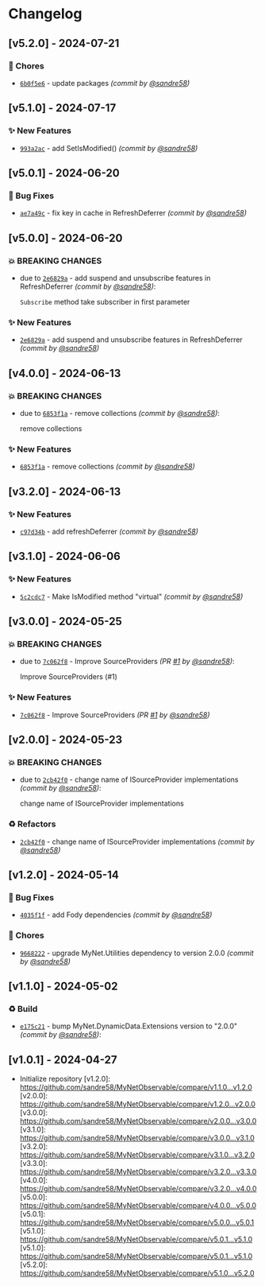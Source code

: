 # Changelog

## [v5.2.0] - 2024-07-21
### :wrench: Chores
- [`6b0f5e6`](https://github.com/sandre58/MyNetObservable/commit/6b0f5e656974f81394a7541c824dedb6cb31537f) - update packages *(commit by [@sandre58](https://github.com/sandre58))*


## [v5.1.0] - 2024-07-17
### :sparkles: New Features
- [`993a2ac`](https://github.com/sandre58/MyNetObservable/commit/993a2ac8bf8397ad01da9fa40ff5786b824892a3) - add SetIsModified() *(commit by [@sandre58](https://github.com/sandre58))*


## [v5.0.1] - 2024-06-20
### :bug: Bug Fixes
- [`ae7a49c`](https://github.com/sandre58/MyNetObservable/commit/ae7a49c2fb4903233d39b51e92251ca4133cbbc7) - fix key in cache in RefreshDeferrer *(commit by [@sandre58](https://github.com/sandre58))*


## [v5.0.0] - 2024-06-20
### :boom: BREAKING CHANGES
- due to [`2e6829a`](https://github.com/sandre58/MyNetObservable/commit/2e6829a753c4a7a5a9b7e7777bf09c468f723b59) - add suspend and unsubscribe features in RefreshDeferrer *(commit by [@sandre58](https://github.com/sandre58))*:

  `Subscribe` method take subscriber in first parameter


### :sparkles: New Features
- [`2e6829a`](https://github.com/sandre58/MyNetObservable/commit/2e6829a753c4a7a5a9b7e7777bf09c468f723b59) - add suspend and unsubscribe features in RefreshDeferrer *(commit by [@sandre58](https://github.com/sandre58))*


## [v4.0.0] - 2024-06-13
### :boom: BREAKING CHANGES
- due to [`6853f1a`](https://github.com/sandre58/MyNetObservable/commit/6853f1a4c4877a3cac47bbbda00afd0adf70c7cf) - remove collections *(commit by [@sandre58](https://github.com/sandre58))*:

  remove collections


### :sparkles: New Features
- [`6853f1a`](https://github.com/sandre58/MyNetObservable/commit/6853f1a4c4877a3cac47bbbda00afd0adf70c7cf) - remove collections *(commit by [@sandre58](https://github.com/sandre58))*


## [v3.2.0] - 2024-06-13
### :sparkles: New Features
- [`c97d34b`](https://github.com/sandre58/MyNetObservable/commit/c97d34b744485b0234818e87c8eaa0ab3c0dc48f) - add refreshDeferrer *(commit by [@sandre58](https://github.com/sandre58))*


## [v3.1.0] - 2024-06-06
### :sparkles: New Features
- [`5c2cdc7`](https://github.com/sandre58/MyNetObservable/commit/5c2cdc7c55a159c140abea8de4332c59add6b015) - Make IsModified method "virtual" *(commit by [@sandre58](https://github.com/sandre58))*


## [v3.0.0] - 2024-05-25
### :boom: BREAKING CHANGES
- due to [`7c062f8`](https://github.com/sandre58/MyNetObservable/commit/7c062f8ffc442870056bb04a057c138dfdfe425d) - Improve SourceProviders *(PR [#1](https://github.com/sandre58/MyNetObservable/pull/1) by [@sandre58](https://github.com/sandre58))*:

  Improve SourceProviders (#1)


### :sparkles: New Features
- [`7c062f8`](https://github.com/sandre58/MyNetObservable/commit/7c062f8ffc442870056bb04a057c138dfdfe425d) - Improve SourceProviders *(PR [#1](https://github.com/sandre58/MyNetObservable/pull/1) by [@sandre58](https://github.com/sandre58))*


## [v2.0.0] - 2024-05-23
### :boom: BREAKING CHANGES
- due to [`2cb42f0`](https://github.com/sandre58/MyNetObservable/commit/2cb42f094e931d04ec836398185ff26e8adf5a1e) - change name of ISourceProvider implementations *(commit by [@sandre58](https://github.com/sandre58))*:

  change name of ISourceProvider implementations


### :recycle: Refactors
- [`2cb42f0`](https://github.com/sandre58/MyNetObservable/commit/2cb42f094e931d04ec836398185ff26e8adf5a1e) - change name of ISourceProvider implementations *(commit by [@sandre58](https://github.com/sandre58))*


## [v1.2.0] - 2024-05-14
### :bug: Bug Fixes
- [`4035f1f`](https://github.com/sandre58/MyNetObservable/commit/4035f1f76f61f2da7680466d17c9dcda5c6bc97f) - add Fody dependencies *(commit by [@sandre58](https://github.com/sandre58))*

### :wrench: Chores
- [`9668222`](https://github.com/sandre58/MyNetObservable/commit/9668222c1e6dbedd01da026dd7950e1ec9f8807c) - upgrade MyNet.Utilities dependency to version 2.0.0 *(commit by [@sandre58](https://github.com/sandre58))*


## [v1.1.0] - 2024-05-02
### :recycle: Build
- [`e175c21`](https://github.com/sandre58/MyNetObservable/commit/e175c21ce55ff3ab134608dcbc984e37517f098c) - bump MyNet.DynamicData.Extensions version to "2.0.0" *(commit by [@sandre58](https://github.com/sandre58))*:


## [v1.0.1] - 2024-04-27
- Initialize repository
[v1.2.0]: https://github.com/sandre58/MyNetObservable/compare/v1.1.0...v1.2.0
[v2.0.0]: https://github.com/sandre58/MyNetObservable/compare/v1.2.0...v2.0.0
[v3.0.0]: https://github.com/sandre58/MyNetObservable/compare/v2.0.0...v3.0.0
[v3.1.0]: https://github.com/sandre58/MyNetObservable/compare/v3.0.0...v3.1.0
[v3.2.0]: https://github.com/sandre58/MyNetObservable/compare/v3.1.0...v3.2.0
[v3.3.0]: https://github.com/sandre58/MyNetObservable/compare/v3.2.0...v3.3.0
[v4.0.0]: https://github.com/sandre58/MyNetObservable/compare/v3.2.0...v4.0.0
[v5.0.0]: https://github.com/sandre58/MyNetObservable/compare/v4.0.0...v5.0.0
[v5.0.1]: https://github.com/sandre58/MyNetObservable/compare/v5.0.0...v5.0.1
[v5.1.0]: https://github.com/sandre58/MyNetObservable/compare/v5.0.1...v5.1.0
[v5.1.0]: https://github.com/sandre58/MyNetObservable/compare/v5.0.1...v5.1.0
[v5.2.0]: https://github.com/sandre58/MyNetObservable/compare/v5.1.0...v5.2.0